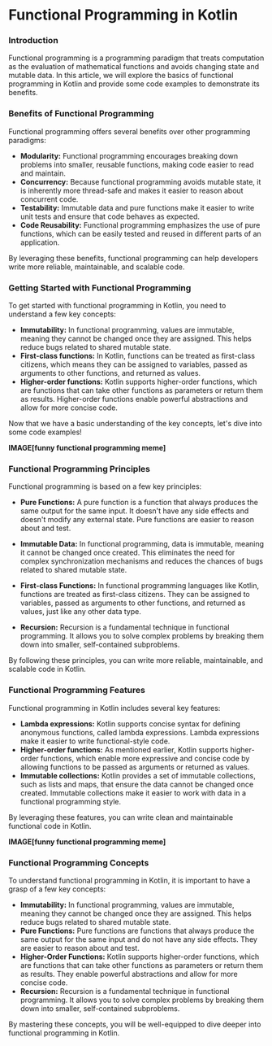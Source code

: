 # Functional Programming in Kotlin

### Introduction

Functional programming is a programming paradigm that treats computation as the evaluation of mathematical functions and
avoids changing state and mutable data. In this article, we will explore the basics of functional programming in Kotlin
and provide some code examples to demonstrate its benefits.

### Benefits of Functional Programming

Functional programming offers several benefits over other programming paradigms:

- **Modularity:** Functional programming encourages breaking down problems into smaller, reusable functions, making code
  easier to read and maintain.
- **Concurrency:** Because functional programming avoids mutable state, it is inherently more thread-safe and makes it
  easier to reason about concurrent code.
- **Testability:** Immutable data and pure functions make it easier to write unit tests and ensure that code behaves as
  expected.
- **Code Reusability:** Functional programming emphasizes the use of pure functions, which can be easily tested and
  reused in different parts of an application.

By leveraging these benefits, functional programming can help developers write more reliable, maintainable, and scalable
code.

### Getting Started with Functional Programming

To get started with functional programming in Kotlin, you need to understand a few key concepts:

- **Immutability:** In functional programming, values are immutable, meaning they cannot be changed once they are
  assigned. This helps reduce bugs related to shared mutable state.
- **First-class functions:** In Kotlin, functions can be treated as first-class citizens, which means they can be
  assigned to variables, passed as arguments to other functions, and returned as values.
- **Higher-order functions:** Kotlin supports higher-order functions, which are functions that can take other functions
  as parameters or return them as results. Higher-order functions enable powerful abstractions and allow for more
  concise code.

Now that we have a basic understanding of the key concepts, let's dive into some code examples!

**IMAGE[funny functional programming meme]**

### Functional Programming Principles

Functional programming is based on a few key principles:

- **Pure Functions:** A pure function is a function that always produces the same output for the same input. It doesn't
  have any side effects and doesn't modify any external state. Pure functions are easier to reason about and test.

- **Immutable Data:** In functional programming, data is immutable, meaning it cannot be changed once created. This
  eliminates the need for complex synchronization mechanisms and reduces the chances of bugs related to shared mutable
  state.

- **First-class Functions:** In functional programming languages like Kotlin, functions are treated as first-class
  citizens. They can be assigned to variables, passed as arguments to other functions, and returned as values, just like
  any other data type.

- **Recursion:** Recursion is a fundamental technique in functional programming. It allows you to solve complex problems
  by breaking them down into smaller, self-contained subproblems.

By following these principles, you can write more reliable, maintainable, and scalable code in Kotlin.

### Functional Programming Features

Functional programming in Kotlin includes several key features:

- **Lambda expressions:** Kotlin supports concise syntax for defining anonymous functions, called lambda expressions.
  Lambda expressions make it easier to write functional-style code.
- **Higher-order functions:** As mentioned earlier, Kotlin supports higher-order functions, which enable more expressive
  and concise code by allowing functions to be passed as arguments or returned as values.
- **Immutable collections:** Kotlin provides a set of immutable collections, such as lists and maps, that ensure the
  data cannot be changed once created. Immutable collections make it easier to work with data in a functional
  programming style.

By leveraging these features, you can write clean and maintainable functional code in Kotlin.

**IMAGE[funny functional programming meme]**

### Functional Programming Concepts

To understand functional programming in Kotlin, it is important to have a grasp of a few key concepts:

- **Immutability:** In functional programming, values are immutable, meaning they cannot be changed once they are
  assigned. This helps reduce bugs related to shared mutable state.
- **Pure Functions:** Pure functions are functions that always produce the same output for the same input and do not
  have any side effects. They are easier to reason about and test.
- **Higher-Order Functions:** Kotlin supports higher-order functions, which are functions that can take other functions
  as parameters or return them as results. They enable powerful abstractions and allow for more concise code.
- **Recursion:** Recursion is a fundamental technique in functional programming. It allows you to solve complex problems
  by breaking them down into smaller, self-contained subproblems.

By mastering these concepts, you will be well-equipped to dive deeper into functional programming in Kotlin.


